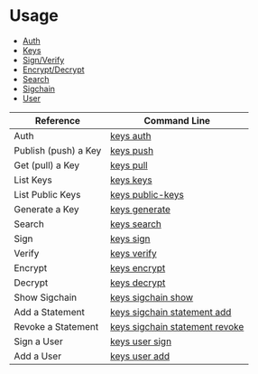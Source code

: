 # Usage

- [Auth](auth.md)
- [Keys](keys.md)
- [Sign/Verify](sign.md)
- [Encrypt/Decrypt](encrypt.md)
- [Search](search.md)
- [Sigchain](sigchain.md)
- [User](user.md)

| Reference            | Command Line                                                            |
| -------------------- | ----------------------------------------------------------------------- |
| Auth                 | [keys auth](auth.md)                                                    |
| Publish (push) a Key | [keys push](keys.md#keys-push)                                          |
| Get (pull) a Key     | [keys pull](keys.md#keys-pull)                                          |
| List Keys            | [keys keys](keys.md#keys-keys)                                          |
| List Public Keys     | [keys public-keys](keys.md#keys-public-keys)                            |
| Generate a Key       | [keys generate](keys.md#keys-generate)                                  |
| Search               | [keys search](search.md#search)                                         |
| Sign                 | [keys sign](sign.md#keys-sign)                                          |
| Verify               | [keys verify](sign.md#keys-verify)                                      |
| Encrypt              | [keys encrypt](encrypt.md#keys-encrypt)                                 |
| Decrypt              | [keys decrypt](encrypt.md#keys-decrypt)                                 |
| Show Sigchain        | [keys sigchain show](sigchain.md#sigchain)                              |
| Add a Statement      | [keys sigchain statement add](sigchain.md#sigchain-statement-add)       |
| Revoke a Statement   | [keys sigchain statement revoke](sigchain.md#sigchain-statement-revoke) |
| Sign a User          | [keys user sign](users.md#user-sign)                                    |
| Add a User           | [keys user add](users.md#user-add)                                      |
